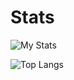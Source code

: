 Stats
===

![My Stats](https://github-readme-stats.vercel.app/api?username=v4hn&show_icons=true&count_private=true&line_height=28&hide_border=1&include_all_commits=true&role=OWNER,COLLABORATOR)

![Top Langs](https://github-readme-stats.vercel.app/api/top-langs/?username=v4hn&layout=compact&langs_count=10&hide_border=1&role=ORGANIZATION_MEMBER,OWNER,COLLABORATOR)
